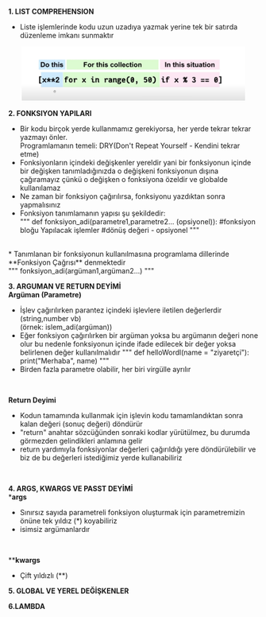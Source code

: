 **1. LIST COMPREHENSION**<br>
* Liste işlemlerinde kodu uzun uzadıya yazmak yerine tek bir satırda düzenleme imkanı sunmaktır
<p align="center">
  <img src="/5. Hafta/photo/yetnot.png" width="450">
</p>

**2. FONKSIYON YAPILARI**<br>
* Bir kodu birçok yerde kullanmamız gerekiyorsa, her yerde tekrar tekrar yazmayı önler. <br>
Programlamanın temeli: DRY(Don't Repeat Yourself - Kendini tekrar etme)
* Fonksiyonların içindeki değişkenler yereldir yani bir fonksiyonun içinde bir değişken tanımladığınızda o değişkeni fonksiyonun dışına çağıramayız çünkü o değişken o fonksiyona özeldir ve globalde kullanılamaz
* Ne zaman bir fonksiyon çağırılırsa, fonksiyonu yazdıktan sonra yapmalısınız
* Fonksiyon tanımlamanın yapısı şu şekildedir: <br>
"""
    def fonksiyon_adi(parametre1,parametre2... (opsiyonel)):
    #fonksiyon bloğu
    Yapılacak işlemler
    #dönüş değeri - opsiyonel
"""

<br>
* Tanımlanan bir fonksiyonun kullanılmasına programlama dillerinde **Fonksiyon Çağrısı** denmektedir<br>
"""
    fonksiyon_adi(argüman1,argüman2...)
"""

**3. ARGUMAN VE RETURN DEYİMİ**<br>
**Argüman (Parametre)**<br>
* İşlev çağırılırken parantez içindeki işlevlere iletilen değerlerdir (string,number vb)<br>
(örnek: islem_adi(argüman))
* Eğer fonksiyon çağırılırken bir argüman yoksa bu argümanın değeri none olur bu nedenle fonksiyonun içinde ifade edilecek bir değer yoksa belirlenen değer kullanılmalıdır
"""
    def helloWordl(name = "ziyaretçi"):
      print("Merhaba", name)
"""
* Birden fazla parametre olabilir, her biri virgülle ayrılır
<br>

**Return Deyimi**<br>
* Kodun tamamında kullanmak için işlevin kodu tamamlandıktan sonra kalan değeri (sonuç değeri) döndürür
* "return" anahtar sözcüğünden sonraki kodlar yürütülmez, bu durumda görmezden gelindikleri anlamına gelir
* return yardımıyla fonksiyonlar değerleri çağırıldığı yere döndürülebilir ve biz de bu değerleri istediğimiz yerde kullanabiliriz
<br>

**4. ARGS, KWARGS VE PASST DEYİMİ**<br>
***args**<br>
* Sınırsız sayıda parametreli fonksiyon oluşturmak için parametremizin önüne tek yıldız (*) koyabiliriz
* isimsiz argümanlardır
<br>

****kwargs**<br>
* Çift yıldızlı (**)


**5. GLOBAL VE YEREL DEĞİŞKENLER**

**6.LAMBDA**